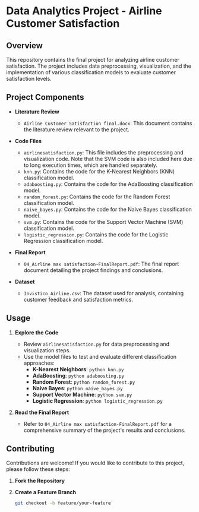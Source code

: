 # Data Analytics Project - Airline Customer Satisfaction

## Overview

This repository contains the final project for analyzing airline customer satisfaction. The project includes data preprocessing, visualization, and the implementation of various classification models to evaluate customer satisfaction levels.

## Project Components

- **Literature Review**
  - `Airline Customer Satisfaction final.docx`: This document contains the literature review relevant to the project.

- **Code Files**
  - `airlinesatisfaction.py`: This file includes the preprocessing and visualization code. Note that the SVM code is also included here due to long execution times, which are handled separately.
  - `knn.py`: Contains the code for the K-Nearest Neighbors (KNN) classification model.
  - `adaboosting.py`: Contains the code for the AdaBoosting classification model.
  - `random_forest.py`: Contains the code for the Random Forest classification model.
  - `naive_bayes.py`: Contains the code for the Naive Bayes classification model.
  - `svm.py`: Contains the code for the Support Vector Machine (SVM) classification model.
  - `logistic_regression.py`: Contains the code for the Logistic Regression classification model.

- **Final Report**
  - `04_Airline max satisfaction-FinalReport.pdf`: The final report document detailing the project findings and conclusions.

- **Dataset**
  - `Invistico_Airline.csv`: The dataset used for analysis, containing customer feedback and satisfaction metrics.

## Usage

1. **Explore the Code**
   - Review `airlinesatisfaction.py` for data preprocessing and visualization steps.
   - Use the model files to test and evaluate different classification approaches:
     - **K-Nearest Neighbors**: `python knn.py`
     - **AdaBoosting**: `python adaboosting.py`
     - **Random Forest**: `python random_forest.py`
     - **Naive Bayes**: `python naive_bayes.py`
     - **Support Vector Machine**: `python svm.py`
     - **Logistic Regression**: `python logistic_regression.py`

2. **Read the Final Report**
   - Refer to `04_Airline max satisfaction-FinalReport.pdf` for a comprehensive summary of the project's results and conclusions.

## Contributing

Contributions are welcome! If you would like to contribute to this project, please follow these steps:

1. **Fork the Repository**
2. **Create a Feature Branch**

   ```bash
   git checkout -b feature/your-feature
